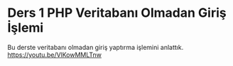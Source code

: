 # Ders 1 PHP Veritabanı Olmadan Giriş İşlemi
Bu derste veritabanı olmadan giriş yaptırma işlemini anlattık.
https://youtu.be/VlKowMMLTnw
